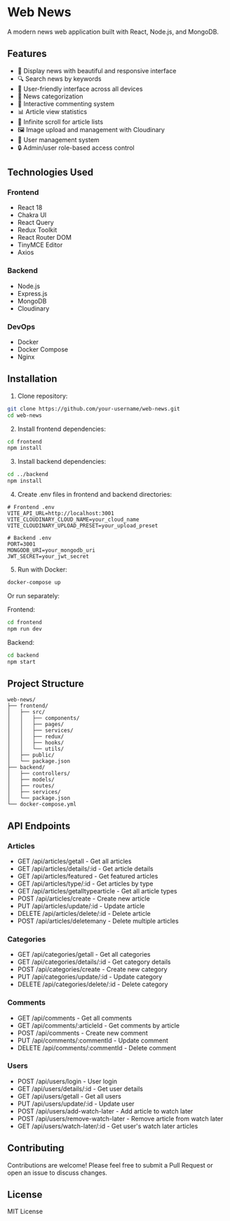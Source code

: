 # Web News

A modern news web application built with React, Node.js, and MongoDB.

## Features

- 📰 Display news with beautiful and responsive interface
- 🔍 Search news by keywords
- 📱 User-friendly interface across all devices
- 🎯 News categorization
- 💬 Interactive commenting system
- 📊 Article view statistics
- 🔄 Infinite scroll for article lists
- 🖼️ Image upload and management with Cloudinary
- 👥 User management system
- 🔒 Admin/user role-based access control

## Technologies Used

### Frontend
- React 18
- Chakra UI
- React Query
- Redux Toolkit
- React Router DOM
- TinyMCE Editor
- Axios

### Backend
- Node.js
- Express.js
- MongoDB
- Cloudinary

### DevOps
- Docker
- Docker Compose
- Nginx

## Installation

1. Clone repository:
```bash
git clone https://github.com/your-username/web-news.git
cd web-news
```

2. Install frontend dependencies:
```bash
cd frontend
npm install
```

3. Install backend dependencies:
```bash
cd ../backend
npm install
```

4. Create .env files in frontend and backend directories:
```env
# Frontend .env
VITE_API_URL=http://localhost:3001
VITE_CLOUDINARY_CLOUD_NAME=your_cloud_name
VITE_CLOUDINARY_UPLOAD_PRESET=your_upload_preset

# Backend .env
PORT=3001
MONGODB_URI=your_mongodb_uri
JWT_SECRET=your_jwt_secret
```

5. Run with Docker:
```bash
docker-compose up
```

Or run separately:

Frontend:
```bash
cd frontend
npm run dev
```

Backend:
```bash
cd backend
npm start
```

## Project Structure

```
web-news/
├── frontend/
│   ├── src/
│   │   ├── components/
│   │   ├── pages/
│   │   ├── services/
│   │   ├── redux/
│   │   ├── hooks/
│   │   └── utils/
│   ├── public/
│   └── package.json
├── backend/
│   ├── controllers/
│   ├── models/
│   ├── routes/
│   ├── services/
│   └── package.json
└── docker-compose.yml
```

## API Endpoints

### Articles
- GET /api/articles/getall - Get all articles
- GET /api/articles/details/:id - Get article details
- GET /api/articles/featured - Get featured articles
- GET /api/articles/type/:id - Get articles by type
- GET /api/articles/getalltypearticle - Get all article types
- POST /api/articles/create - Create new article
- PUT /api/articles/update/:id - Update article
- DELETE /api/articles/delete/:id - Delete article
- POST /api/articles/deletemany - Delete multiple articles

### Categories
- GET /api/categories/getall - Get all categories
- GET /api/categories/details/:id - Get category details
- POST /api/categories/create - Create new category
- PUT /api/categories/update/:id - Update category
- DELETE /api/categories/delete/:id - Delete category

### Comments
- GET /api/comments - Get all comments
- GET /api/comments/:articleId - Get comments by article
- POST /api/comments - Create new comment
- PUT /api/comments/:commentId - Update comment
- DELETE /api/comments/:commentId - Delete comment

### Users
- POST /api/users/login - User login
- GET /api/users/details/:id - Get user details
- GET /api/users/getall - Get all users
- PUT /api/users/update/:id - Update user
- POST /api/users/add-watch-later - Add article to watch later
- POST /api/users/remove-watch-later - Remove article from watch later
- GET /api/users/watch-later/:id - Get user's watch later articles

## Contributing

Contributions are welcome! Please feel free to submit a Pull Request or open an issue to discuss changes.

## License

MIT License 
